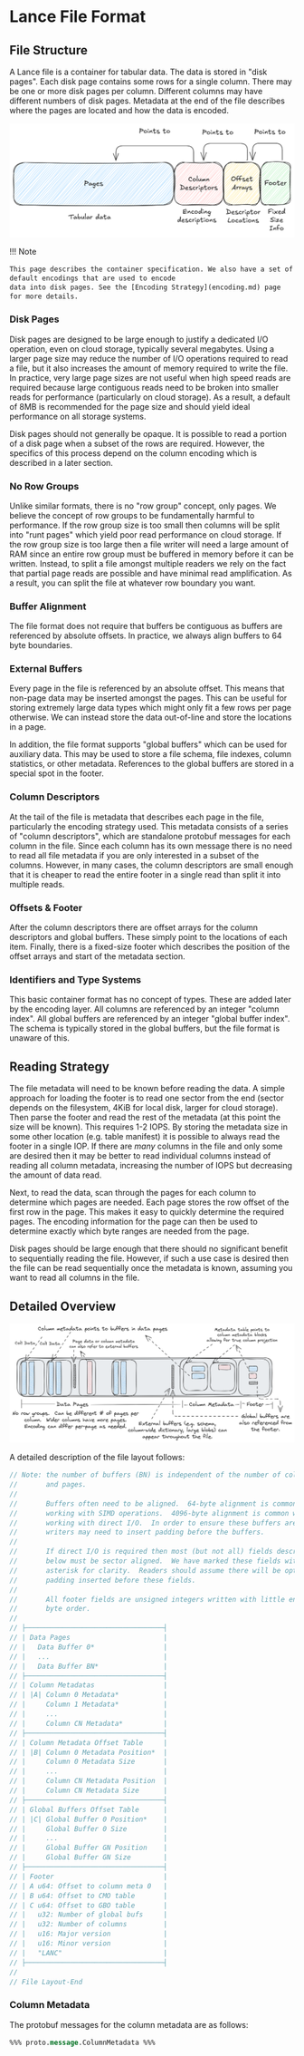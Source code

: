 # Lance File Format

## File Structure

A Lance file is a container for tabular data. The data is stored in "disk pages". Each disk page contains some rows
for a single column. There may be one or more disk pages per column. Different columns may have different numbers of
disk pages. Metadata at the end of the file describes where the pages are located and how the data is encoded.

![Format Overview](../../images/file_high_level_overview.png)

!!! Note

    This page describes the container specification. We also have a set of default encodings that are used to encode
    data into disk pages. See the [Encoding Strategy](encoding.md) page for more details.

### Disk Pages

Disk pages are designed to be large enough to justify a dedicated I/O operation, even on cloud storage, typically several megabytes. Using a larger page size may reduce the number of I/O operations required to read a file, but it also increases the amount of memory required to write the file. In practice, very large page sizes are not useful when high speed reads are required because large contiguous reads need to be broken into smaller reads for performance (particularly on cloud storage). As a result, a default of 8MB is recommended for the page size and should yield ideal performance on all storage systems.

Disk pages should not generally be opaque. It is possible to read a portion of a disk page when a subset of the rows are
required. However, the specifics of this process depend on the column encoding which is described in a later section.

### No Row Groups

Unlike similar formats, there is no "row group" concept, only pages. We believe the concept of row groups to be
fundamentally harmful to performance. If the row group size is too small then columns will be split into "runt pages" which yield poor read performance on cloud storage. If the row group size is too large then a file writer will need
a large amount of RAM since an entire row group must be buffered in memory before it can be written. Instead, to split
a file amongst multiple readers we rely on the fact that partial page reads are possible and have minimal read
amplification. As a result, you can split the file at whatever row boundary you want.

### Buffer Alignment

The file format does not require that buffers be contiguous as buffers are referenced by absolute offsets. In practice,
we always align buffers to 64 byte boundaries.

### External Buffers

Every page in the file is referenced by an absolute offset. This means that non-page data may be inserted amongst the
pages. This can be useful for storing extremely large data types which might only fit a few rows per page otherwise. We
can instead store the data out-of-line and store the locations in a page.

In addition, the file format supports "global buffers" which can be used for auxiliary data. This may be used to
store a file schema, file indexes, column statistics, or other metadata. References to the global buffers are stored
in a special spot in the footer.

### Column Descriptors

At the tail of the file is metadata that describes each page in the file, particularly the encoding strategy used.
This metadata consists of a series of "column descriptors", which are standalone protobuf messages for each column
in the file. Since each column has its own message there is no need to read all file metadata if you are only interested
in a subset of the columns. However, in many cases, the column descriptors are small enough that it is cheaper to read
the entire footer in a single read than split it into multiple reads.

### Offsets & Footer

After the column descriptors there are offset arrays for the column descriptors and global buffers. These simply
point to the locations of each item. Finally, there is a fixed-size footer which describes the position of the
offset arrays and start of the metadata section.

### Identifiers and Type Systems

This basic container format has no concept of types. These are added later by the encoding layer. All columns are
referenced by an integer "column index". All global buffers are referenced by an integer "global buffer index".
The schema is typically stored in the global buffers, but the file format is unaware of this.

## Reading Strategy

The file metadata will need to be known before reading the data. A simple approach for loading the footer is to
read one sector from the end (sector depends on the filesystem, 4KiB for local disk, larger for cloud storage). Then
parse the footer and read the rest of the metadata (at this point the size will be known). This requires 1-2 IOPS. By
storing the metadata size in some other location (e.g. table manifest) it is possible to always read the footer in
a single IOP. If there are _many_ columns in the file and only some are desired then it may be better to read
individual columns instead of reading all column metadata, increasing the number of IOPS but decreasing the amount
of data read.

Next, to read the data, scan through the pages for each column to determine which pages are needed. Each page stores
the row offset of the first row in the page. This makes it easy to quickly determine the required pages. The encoding
information for the page can then be used to determine exactly which byte ranges are needed from the page.

Disk pages should be large enough that there should no significant benefit to sequentially reading the file. However,
if such a use case is desired then the file can be read sequentially once the metadata is known, assuming you want to
read all columns in the file.

## Detailed Overview

![Format Overview](../../images/file_overview.png)

A detailed description of the file layout follows:

```protobuf
// Note: the number of buffers (BN) is independent of the number of columns (CN)
//       and pages.
//
//       Buffers often need to be aligned.  64-byte alignment is common when
//       working with SIMD operations.  4096-byte alignment is common when
//       working with direct I/O.  In order to ensure these buffers are aligned
//       writers may need to insert padding before the buffers.
//
//       If direct I/O is required then most (but not all) fields described
//       below must be sector aligned.  We have marked these fields with an
//       asterisk for clarity.  Readers should assume there will be optional
//       padding inserted before these fields.
//
//       All footer fields are unsigned integers written with little endian
//       byte order.
//
// ├──────────────────────────────────┤
// | Data Pages                       |
// |   Data Buffer 0*                 |
// |   ...                            |
// |   Data Buffer BN*                |
// ├──────────────────────────────────┤
// | Column Metadatas                 |
// | |A| Column 0 Metadata*           |
// |     Column 1 Metadata*           |
// |     ...                          |
// |     Column CN Metadata*          |
// ├──────────────────────────────────┤
// | Column Metadata Offset Table     |
// | |B| Column 0 Metadata Position*  |
// |     Column 0 Metadata Size       |
// |     ...                          |
// |     Column CN Metadata Position  |
// |     Column CN Metadata Size      |
// ├──────────────────────────────────┤
// | Global Buffers Offset Table      |
// | |C| Global Buffer 0 Position*    |
// |     Global Buffer 0 Size         |
// |     ...                          |
// |     Global Buffer GN Position    |
// |     Global Buffer GN Size        |
// ├──────────────────────────────────┤
// | Footer                           |
// | A u64: Offset to column meta 0   |
// | B u64: Offset to CMO table       |
// | C u64: Offset to GBO table       |
// |   u32: Number of global bufs     |
// |   u32: Number of columns         |
// |   u16: Major version             |
// |   u16: Minor version             |
// |   "LANC"                         |
// ├──────────────────────────────────┤
//
// File Layout-End
```

### Column Metadata

The protobuf messages for the column metadata are as follows:

```protobuf
%%% proto.message.ColumnMetadata %%%
```
